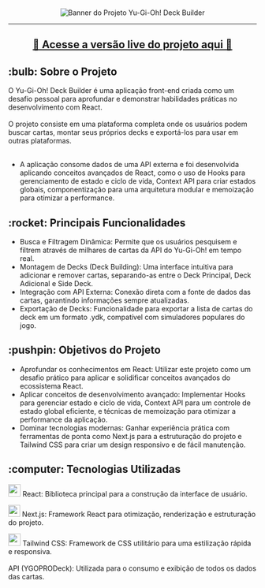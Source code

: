 <br>
<p align="center">
<img src="https://i.imgur.com/AoLn1ap.jpeg" alt="Banner do Projeto Yu-Gi-Oh! Deck Builder">
</p>
<hr>
<h2 align="center"><a href="https://yugioh-deck-builder.netlify.app/">🚀 Acesse a versão live do projeto aqui 🚀</a></h2>

<h2> :bulb: Sobre o Projeto </h2>
O Yu-Gi-Oh! Deck Builder é uma aplicação front-end criada como um desafio pessoal para aprofundar e demonstrar habilidades práticas no desenvolvimento com React. <br><br> O projeto consiste em uma plataforma completa onde os usuários podem buscar cartas, montar seus próprios decks e exportá-los para usar em outras plataformas.
<br><br>
<ul>
   <li>A aplicação consome dados de uma API externa e foi desenvolvida aplicando conceitos avançados de React, como o uso de Hooks para gerenciamento de estado e ciclo de vida, Context API para criar estados globais, componentização para uma arquitetura modular e memoização para otimizar a performance.</li>
</ul>


<h2> :rocket: Principais Funcionalidades </h2>
<ul>
        <li>Busca e Filtragem Dinâmica: Permite que os usuários pesquisem e filtrem através de milhares de cartas da API do Yu-Gi-Oh! em tempo real.</li>
        <li>Montagem de Decks (Deck Building): Uma interface intuitiva para adicionar e remover cartas, separando-as entre o Deck Principal, Deck Adicional e Side Deck.</li>
        <li>Integração com API Externa: Conexão direta com a fonte de dados das cartas, garantindo informações sempre atualizadas.</li>
        <li>Exportação de Decks: Funcionalidade para exportar a lista de cartas do deck em um formato .ydk, compatível com simuladores populares do jogo.</li>
</ul>

<h2>:pushpin: Objetivos do Projeto</h2>

<ul>
        <li>Aprofundar os conhecimentos em React: Utilizar este projeto como um desafio prático para aplicar e solidificar conceitos avançados do ecossistema React.</li>
        <li>Aplicar conceitos de desenvolvimento avançado: Implementar Hooks para gerenciar estado e ciclo de vida, Context API para um controle de estado global eficiente, e técnicas de memoização para otimizar a performance da aplicação.</li>
        <li>Dominar tecnologias modernas: Ganhar experiência prática com ferramentas de ponta como Next.js para a estruturação do projeto e Tailwind CSS para criar um design responsivo e de fácil manutenção.</li>
</ul>


<h2> :computer: Tecnologias Utilizadas </h2>
<img src="https://cdn.jsdelivr.net/gh/devicons/devicon/icons/react/react-original.svg" width=25 /> React: Biblioteca principal para a construção da interface de usuário.
<br>

<img src="https://cdn.jsdelivr.net/gh/devicons/devicon/icons/nextjs/nextjs-original.svg" width=24/> Next.js: Framework React para otimização, renderização e estruturação do projeto.


<img src="https://cdn.jsdelivr.net/gh/devicons/devicon@latest/icons/tailwindcss/tailwindcss-original.svg" width=25/>
           Tailwind CSS: Framework de CSS utilitário para uma estilização rápida e responsiva.
<br><br>
API (YGOPRODeck): Utilizada para o consumo e exibição de todos os dados das cartas.
